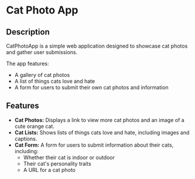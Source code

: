 # Cat Photo App

## Description
CatPhotoApp is a simple web application designed to showcase cat photos and gather user submissions. 

The app features:

- A gallery of cat photos
- A list of things cats love and hate
- A form for users to submit their own cat photos and information

## Features

- **Cat Photos:** Displays a link to view more cat photos and an image of a cute orange cat.
- **Cat Lists:** Shows lists of things cats love and hate, including images and captions.
- **Cat Form:** A form for users to submit information about their cats, including:
  - Whether their cat is indoor or outdoor
  - Their cat's personality traits
  - A URL for a cat photo
